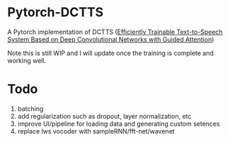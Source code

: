 # Pytorch-DCTTS
A Pytorch implementation of DCTTS ([Efficiently Trainable Text-to-Speech System Based on Deep Convolutional Networks with Guided Attention](https://arxiv.org/abs/1710.08969))

Note this is still WIP and I will update once the training is complete and working well.

# Todo
1. batching
2. add regularization such as dropout, layer normalization, etc
3. improve UI/pipeline for loading data and generating custom setences
4. replace lws vocoder with sampleRNN/fft-net/wavenet
